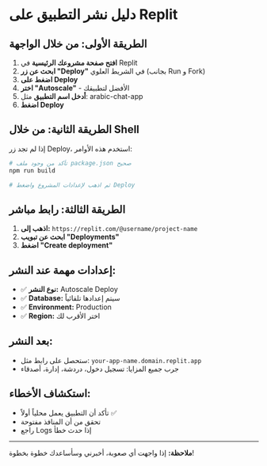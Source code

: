# دليل نشر التطبيق على Replit

## الطريقة الأولى: من خلال الواجهة
1. **افتح صفحة مشروعك الرئيسية** في Replit
2. **ابحث عن زر "Deploy"** في الشريط العلوي (بجانب Run و Fork)
3. **اضغط على Deploy**
4. **اختر "Autoscale"** - الأفضل لتطبيقك
5. **أدخل اسم التطبيق** مثل: arabic-chat-app
6. **اضغط Deploy**

## الطريقة الثانية: من خلال Shell
إذا لم تجد زر Deploy، استخدم هذه الأوامر:

```bash
# تأكد من وجود ملف package.json صحيح
npm run build

# ثم اذهب لإعدادات المشروع واضغط Deploy
```

## الطريقة الثالثة: رابط مباشر
1. **اذهب إلى:** `https://replit.com/@username/project-name`
2. **ابحث عن تبويب "Deployments"**
3. **اضغط "Create deployment"**

## إعدادات مهمة عند النشر:
- ✅ **نوع النشر:** Autoscale Deploy
- ✅ **Database:** سيتم إعدادها تلقائياً
- ✅ **Environment:** Production
- ✅ **Region:** اختر الأقرب لك

## بعد النشر:
- ستحصل على رابط مثل: `your-app-name.domain.replit.app`
- جرب جميع المزايا: تسجيل دخول، دردشة، إدارة، أصدقاء

## استكشاف الأخطاء:
- تأكد أن التطبيق يعمل محلياً أولاً ✅
- تحقق من أن المنافذ مفتوحة
- راجع Logs إذا حدث خطأ

---
**ملاحظة:** إذا واجهت أي صعوبة، أخبرني وسأساعدك خطوة بخطوة!